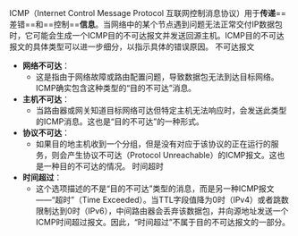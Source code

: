 ICMP（Internet Control Message Protocol 互联网控制消息协议）用于**传递**==差错==和==控制==**信息**。当网络中的某个节点遇到问题无法正常交付IP数据包时，它可能会生成一个ICMP目的不可达报文并发送回源主机。ICMP目的不可达报文的具体类型可以进一步细分，以指示具体的错误原因。
不可达报文
- **网络不可达**：
    - 这是指由于网络故障或路由配置问题，导致数据包无法到达目标网络。ICMP确实包含这种类型的“目的不可达”消息。
- **主机不可达**：
    - 当路由器或网关知道目标网络可达但特定主机无法响应时，会发送此类型的ICMP消息。这也是“目的不可达”的一种形式。
- **协议不可达**：
    - 如果目的地主机收到一个分组，但是没有对应于该协议的正在运行的服务，则会产生协议不可达（Protocol Unreachable）的ICMP报文。这也是一种目的不可达的情况。
时间超时
- **时间超过**：
    - 这个选项描述的不是“目的不可达”类型的消息，而是另一种ICMP报文——“超时”（Time Exceeded）。当TTL字段值降为0时（IPv4）或者跳数限制达到0时（IPv6），中间路由器会丢弃该数据包，并向源地址发送一个ICMP时间超过报文。因此，“时间超过”不属于目的不可达报文的一部分。